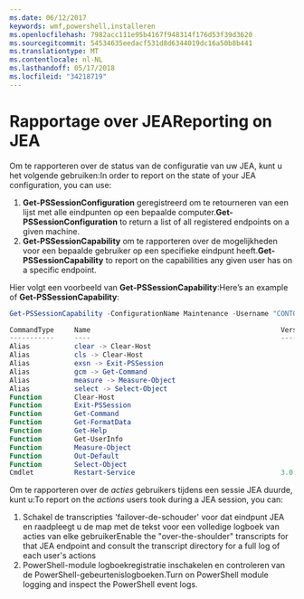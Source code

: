 ```yaml
---
ms.date: 06/12/2017
keywords: wmf,powershell,installeren
ms.openlocfilehash: 7982acc111e95b4167f948314f176d53f39d3620
ms.sourcegitcommit: 54534635eedacf531d8d6344019dc16a50b8b441
ms.translationtype: MT
ms.contentlocale: nl-NL
ms.lasthandoff: 05/17/2018
ms.locfileid: "34218719"
---
```

# <a name="reporting-on-jea"></a><span data-ttu-id="73fec-102">Rapportage over JEA</span><span class="sxs-lookup"><span data-stu-id="73fec-102">Reporting on JEA</span></span>
<span data-ttu-id="73fec-103">Om te rapporteren over de status van de configuratie van uw JEA, kunt u het volgende gebruiken:</span><span class="sxs-lookup"><span data-stu-id="73fec-103">In order to report on the state of your JEA configuration, you can use:</span></span>
1.  <span data-ttu-id="73fec-104">**Get-PSSessionConfiguration** geregistreerd om te retourneren van een lijst met alle eindpunten op een bepaalde computer.</span><span class="sxs-lookup"><span data-stu-id="73fec-104">**Get-PSSessionConfiguration** to return a list of all registered endpoints on a given machine.</span></span>
2.  <span data-ttu-id="73fec-105">**Get-PSSessionCapability** om te rapporteren over de mogelijkheden voor een bepaalde gebruiker op een specifieke eindpunt heeft.</span><span class="sxs-lookup"><span data-stu-id="73fec-105">**Get-PSSessionCapability** to report on the capabilities any given user has on a specific endpoint.</span></span>

<span data-ttu-id="73fec-106">Hier volgt een voorbeeld van **Get-PSSessionCapability**:</span><span class="sxs-lookup"><span data-stu-id="73fec-106">Here’s an example of **Get-PSSessionCapability**:</span></span>
```powershell
Get-PSSessionCapability -ConfigurationName Maintenance -Username "CONTOSO\JohnDoe"

CommandType     Name                                               Version    Source
-----------     ----                                               -------    ------
Alias           clear -> Clear-Host
Alias           cls -> Clear-Host
Alias           exsn -> Exit-PSSession
Alias           gcm -> Get-Command
Alias           measure -> Measure-Object
Alias           select -> Select-Object
Function        Clear-Host
Function        Exit-PSSession
Function        Get-Command
Function        Get-FormatData
Function        Get-Help
Function        Get-UserInfo
Function        Measure-Object
Function        Out-Default
Function        Select-Object
Cmdlet          Restart-Service                                    3.0.0.0 Microsof...


```

<span data-ttu-id="73fec-107">Om te rapporteren over de _acties_ gebruikers tijdens een sessie JEA duurde, kunt u:</span><span class="sxs-lookup"><span data-stu-id="73fec-107">To report on the _actions_ users took during a JEA session, you can:</span></span>
1. <span data-ttu-id="73fec-108">Schakel de transcripties 'failover-de-schouder' voor dat eindpunt JEA en raadpleegt u de map met de tekst voor een volledige logboek van acties van elke gebruiker</span><span class="sxs-lookup"><span data-stu-id="73fec-108">Enable the "over-the-shoulder" transcripts for that JEA endpoint and consult the transcript directory for a full log of each user's actions</span></span>
2. <span data-ttu-id="73fec-109">PowerShell-module logboekregistratie inschakelen en controleren van de PowerShell-gebeurtenislogboeken.</span><span class="sxs-lookup"><span data-stu-id="73fec-109">Turn on PowerShell module logging and inspect the PowerShell event logs.</span></span>
